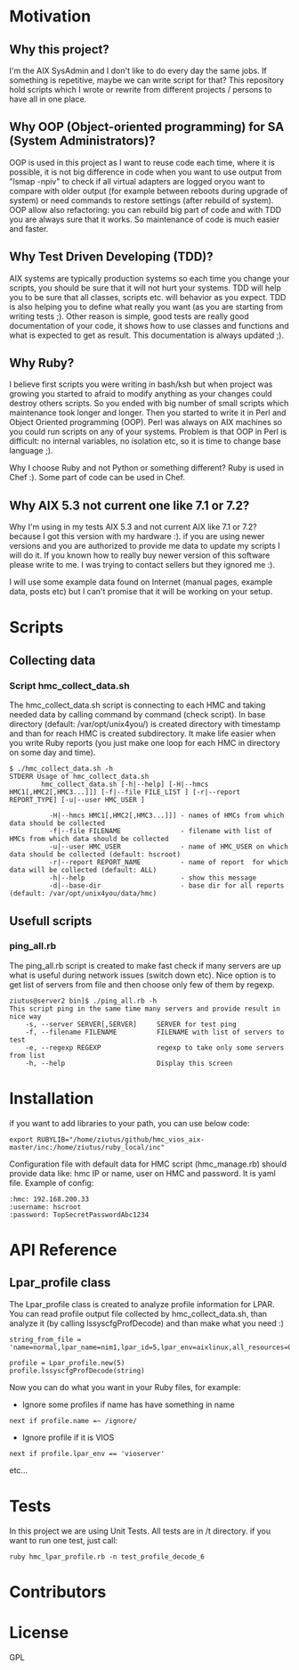 # Motivation
## Why this project?
I'm the AIX SysAdmin and I don't like to do every day the same jobs. If something is repetitive, maybe we can write script for that?
This repository hold scripts which I wrote or rewrite from different projects / persons to have all in one place.

## Why OOP (Object-oriented programming) for SA (System Administrators)?
OOP is used in this project as I want to reuse code each time, where it is possible, 
it is not big difference in code when you want to use
output from "lsmap -npiv" to check if all virtual adapters are logged oryou want to compare with older output (for example between reboots during
upgrade of system) or need commands to restore settings (after rebuild of system).
OOP allow also refactoring: you can rebuild big part of code and 
with TDD you are always sure that it works. So maintenance of code is much easier and faster.

## Why  Test Driven Developing (TDD)?
AIX systems are typically production systems so each time you change your scripts, you should be sure that it will not hurt your systems.
TDD will help you to be sure that all classes, scripts etc. will behavior as you expect. TDD is also helping you to define what really you 
want (as you are starting from writing tests ;). Other reason is simple, good tests are really good documentation of your code, it shows how
to use classes and functions and what is expected to get as result. This documentation is always updated ;).

## Why Ruby?
I believe first scripts you were writing in bash/ksh but when project was growing you started to afraid to modify anything as 
your changes could destroy others scripts. So you ended with big number of small scripts which maintenance took longer and longer. 
Then you started to write it in Perl and Object Oriented programming (OOP). Perl was always on AIX machines so you could
 run scripts on any of your systems. Problem is that OOP in Perl 
is difficult: no internal variables, no isolation etc, so it is time to change base language ;). 

Why I choose Ruby and not Python or something different? Ruby is used in Chef :). Some part of code can be used in Chef.


## Why AIX 5.3 not current one like 7.1 or 7.2?
Why I'm using in my tests AIX 5.3 and not current AIX like 7.1 or 7.2? because I got this version with my hardware :). 
if you are using newer versions and you are authorized to provide me data to update my scripts I will do it. 
If you known how to really buy newer version of this software please write to me. I was trying to contact sellers but they ignored me :).

I will use some example data found on Internet (manual pages, example data, posts etc) but I can't promise that it will be working on your setup.


# Scripts
## Collecting data 
### Script hmc_collect_data.sh
The hmc_collect_data.sh script is connecting to each HMC and taking needed data by calling command by command (check script).
In base directory (default: /var/opt/unix4you/) is created directory with timestamp and than for reach HMC
is created subdirectory. It make life easier when you write Ruby reports (you just make one loop 
for each HMC in directory on some day and time).
```
$ ./hmc_collect_data.sh -h
STDERR Usage of hmc_collect_data.sh
        hmc_collect_data.sh [-h|--help] [-H|--hmcs HMC1[,HMC2[,HMC3...]]] [-f|--file FILE_LIST ] [-r|--report REPORT_TYPE] [-u|--user HMC_USER ]

          -H|--hmcs HMC1[,HMC2[,HMC3...]]] - names of HMCs from which data should be collected
          -f|--file FILENAME               - filename with list of HMCs from which data should be collected
          -u|--user HMC_USER               - name of HMC_USER on which data should be collected (default: hscroot)
          -r|--report REPORT_NAME          - name of report  for which data will be collected (default: ALL)
          -h|--help                        - show this message
          -d|--base-dir                    - base dir for all reports (default: /var/opt/unix4you/data/hmc)
```


## Usefull scripts
### ping_all.rb
The ping_all.rb script is created to make fast check if many servers are up what is useful during network issues (switch down etc).
Nice option is to get list of servers from file and then choose only few of them by regexp.

```
ziutus@server2 bin]$ ./ping_all.rb -h
This script ping in the same time many servers and provide result in nice way
    -s, --server SERVER[,SERVER]     SERVER for test ping
    -f, --filename FILENAME          FILENAME with list of servers to test
    -e, --regexp REGEXP              regexp to take only some servers from list
    -h, --help                       Display this screen

```



# Installation

if you want to add libraries to your path, you can use below code:

```
export RUBYLIB="/home/ziutus/github/hmc_vios_aix-master/inc:/home/ziutus/ruby_local/inc"
```

Configuration file with default data for HMC script (hmc_manage.rb) should provide data like: hmc IP or name, user on HMC and password. It is yaml file. 
Example of config:

```
:hmc: 192.168.200.33
:username: hscroot
:password: TopSecretPasswordAbc1234
```

# API Reference
## Lpar_profile class

The Lpar_profile class is created to analyze profile information for LPAR.
You can read profile output file collected by hmc_collect_data.sh, than
analyze it (by calling lssyscfgProfDecode) and than make what you need :)

```
string_from_file = 'name=normal,lpar_name=nim1,lpar_id=5,lpar_env=aixlinux,all_resources=0,min_mem=2048,desired_mem=6144,max_mem=10240,min_num_huge_pages=0,desired_num_huge_pages=0,max_num_huge_pages=0,mem_mode=ded,hpt_ratio=1:64,proc_mode=shared,min_proc_units=0.1,desired_proc_units=0.3,max_proc_units=0.8,min_procs=1,desired_procs=1,max_procs=2,sharing_mode=cap,uncap_weight=0,io_slots=none,lpar_io_pool_ids=none,max_virtual_slots=10,"virtual_serial_adapters=0/server/1/any//any/1,1/server/1/any//any/1","virtual_scsi_adapters=2/client/2/vios1/2/1,3/client/3/vios2/2/1","virtual_eth_adapters=6/1/6//0/0,7/0/7//0/0",hca_adapters=none,boot_mode=norm,conn_monitoring=0,auto_start=0,power_ctrl_lpar_ids=none,work_group_id=none,redundant_err_path_reporting=0'

profile = Lpar_profile.new(5)
profile.lssyscfgProfDecode(string)
```

Now you can do what you want in your Ruby files, for example:
* Ignore some profiles if name has have something in name

``` 
next if profile.name =~ /ignore/
```
* Ignore profile if it is VIOS
``` 
next if profile.lpar_env == 'vioserver'
```
etc...

# Tests
In this project we are using Unit Tests. All tests are in /t directory. if you want to run one test, just call:
```
ruby hmc_lpar_profile.rb -n test_profile_decode_6
```

# Contributors

# License
GPL